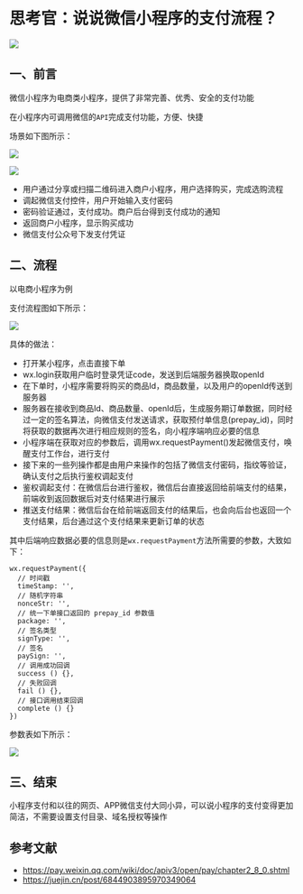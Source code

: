 # 思考官：说说微信小程序的支付流程？

 ![](https://static.vue-js.com/2266fff0-34a0-11ec-8e64-91fdec0f05a1.png)



## 一、前言

微信小程序为电商类小程序，提供了非常完善、优秀、安全的支付功能

在小程序内可调用微信的`API`完成支付功能，方便、快捷

场景如下图所示：

 ![](https://static.vue-js.com/6e0cff40-34a0-11ec-a752-75723a64e8f5.png)

 ![](https://static.vue-js.com/34864830-34a0-11ec-8e64-91fdec0f05a1.png)

- 用户通过分享或扫描二维码进入商户小程序，用户选择购买，完成选购流程
- 调起微信支付控件，用户开始输入支付密码
- 密码验证通过，支付成功。商户后台得到支付成功的通知
- 返回商户小程序，显示购买成功
- 微信支付公众号下发支付凭证



## 二、流程

以电商小程序为例

支付流程图如下所示：

 ![](https://static.vue-js.com/76b66780-34a0-11ec-8e64-91fdec0f05a1.png)

具体的做法：

- 打开某小程序，点击直接下单
- wx.login获取用户临时登录凭证code，发送到后端服务器换取openId
- 在下单时，小程序需要将购买的商品Id，商品数量，以及用户的openId传送到服务器
- 服务器在接收到商品Id、商品数量、openId后，生成服务期订单数据，同时经过一定的签名算法，向微信支付发送请求，获取预付单信息(prepay_id)，同时将获取的数据再次进行相应规则的签名，向小程序端响应必要的信息
- 小程序端在获取对应的参数后，调用wx.requestPayment()发起微信支付，唤醒支付工作台，进行支付
- 接下来的一些列操作都是由用户来操作的包括了微信支付密码，指纹等验证，确认支付之后执行鉴权调起支付
- 鉴权调起支付：在微信后台进行鉴权，微信后台直接返回给前端支付的结果，前端收到返回数据后对支付结果进行展示
- 推送支付结果：微信后台在给前端返回支付的结果后，也会向后台也返回一个支付结果，后台通过这个支付结果来更新订单的状态

其中后端响应数据必要的信息则是`wx.requestPayment`方法所需要的参数，大致如下：

```JS
wx.requestPayment({
  // 时间戳
  timeStamp: '',
  // 随机字符串
  nonceStr: '',
  // 统一下单接口返回的 prepay_id 参数值
  package: '',
  // 签名类型
  signType: '',
  // 签名
  paySign: '',
  // 调用成功回调
  success () {},
  // 失败回调
  fail () {},
  // 接口调用结束回调
  complete () {}
})
```

参数表如下所示：


![](https://files.mdnice.com/user/155/48efed1f-d67f-45a7-ab2c-89a6424fafa0.png)



## 三、结束

小程序支付和以往的网页、APP微信支付大同小异，可以说小程序的支付变得更加简洁，不需要设置支付目录、域名授权等操作


## 参考文献

- https://pay.weixin.qq.com/wiki/doc/apiv3/open/pay/chapter2_8_0.shtml
- https://juejin.cn/post/6844903895970349064
